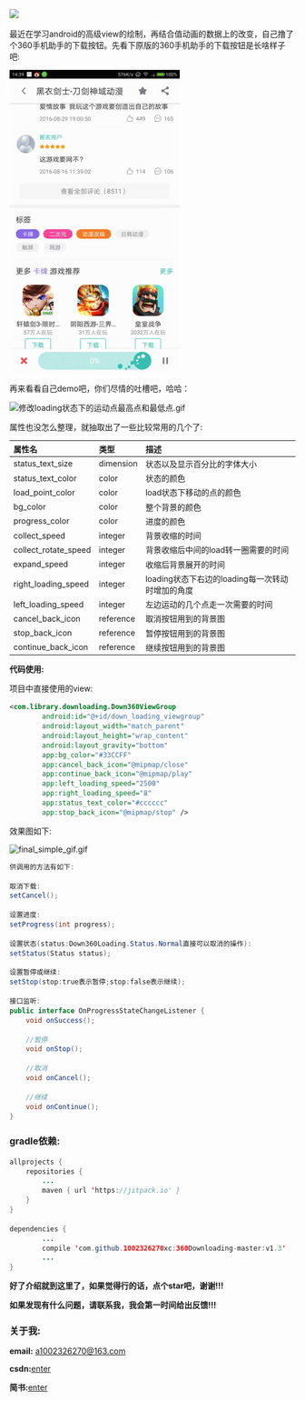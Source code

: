 [![](https://jitpack.io/v/1002326270xc/360Downloading-master.svg)](https://jitpack.io/#1002326270xc/360Downloading-master/v1.3)

最近在学习android的高级view的绘制，再结合值动画的数据上的改变，自己撸了个360手机助手的下载按钮。先看下原版的360手机助手的下载按钮是长啥样子吧:

![360下载按钮效果图.gif](https://github.com/1002326270xc/360Downloading-master/blob/master/photos/360下载按钮效果图.gif)

再来看看自己demo吧，你们尽情的吐槽吧，哈哈：


![修改loading状态下的运动点最高点和最低点.gif](https://github.com/1002326270xc/360Downloading-master/blob/master/photos/修改loading状态下的运动点最高点和最低点.gif)

属性也没怎么整理，就抽取出了一些比较常用的几个了:

| 属性名        | 类型           | 描述  |
| :------------- |:-------------| :-----|
| status_text_size      | dimension | 状态以及显示百分比的字体大小|
| status_text_color      | color | 状态的颜色 |
| load_point_color      | color | load状态下移动的点的颜色 |
| bg_color      | color      |   整个背景的颜色 |
| progress_color | color      |    进度的颜色 |
| collect_speed | integer      |    背景收缩的时间 |
| collect_rotate_speed | integer      |    背景收缩后中间的load转一圈需要的时间 |
| expand_speed | integer      |   收缩后背景展开的时间|
| right_loading_speed | integer      |   loading状态下右边的loading每一次转动时增加的角度|
| left_loading_speed | integer      |   左边运动的几个点走一次需要的时间|
| cancel_back_icon | reference      |   取消按钮用到的背景图|
| stop_back_icon | reference      |   暂停按钮用到的背景图|
| continue_back_icon | reference      |   继续按钮用到的背景图|

**代码使用:**

项目中直接使用的view:
```xml
<com.library.downloading.Down360ViewGroup
        android:id="@+id/down_loading_viewgroup"
        android:layout_width="match_parent"
        android:layout_height="wrap_content"
        android:layout_gravity="bottom"
        app:bg_color="#33CCFF"
        app:cancel_back_icon="@mipmap/close"
        app:continue_back_icon="@mipmap/play"
        app:left_loading_speed="2500"
        app:right_loading_speed="8"
        app:status_text_color="#cccccc"
        app:stop_back_icon="@mipmap/stop" />
```
效果图如下:

![final_simple_gif.gif](https://github.com/1002326270xc/360Downloading-master/blob/master/photos/final_simple_gif.gif)

```java
供调用的方法有如下:

取消下载:
setCancel();

设置进度:
setProgress(int progress);

设置状态(status:Down360Loading.Status.Normal直接可以取消的操作):
setStatus(Status status);

设置暂停或继续:
setStop(stop:true表示暂停;stop:false表示继续);

接口监听:
public interface OnProgressStateChangeListener {
    void onSuccess();

    //暂停
    void onStop();

    //取消
    void onCancel();

    //继续
    void onContinue();
}

```

### gradle依赖:
```java
allprojects {
    repositories {
        ...
        maven { url 'https://jitpack.io' }
    }
}

dependencies {
        ...
        compile 'com.github.1002326270xc:360Downloading-master:v1.3'
        ...
}
```

**好了介绍就到这里了，如果觉得行的话，点个star吧，谢谢!!!**

**如果发现有什么问题，请联系我，我会第一时间给出反馈!!!**


### 关于我:
**email:** a1002326270@163.com

**csdn:**[enter](http://blog.csdn.net/u010429219/article/details/64922781)

**简书:**[enter](http://www.jianshu.com/p/52bf13d4ca76)
